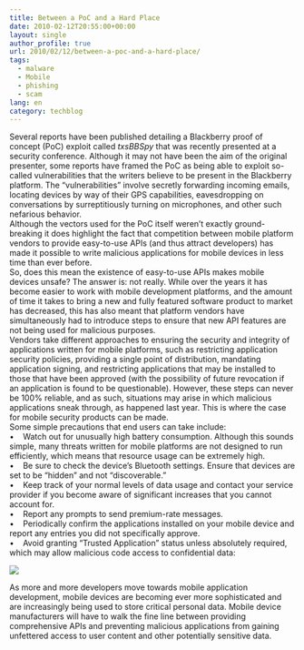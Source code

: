 ```yaml
---
title: Between a PoC and a Hard Place
date: 2010-02-12T20:55:00+00:00
layout: single
author_profile: true
url: 2010/02/12/between-a-poc-and-a-hard-place/
tags:
  - malware
  - Mobile
  - phishing
  - scam
lang: en
category: techblog
---
```

Several reports have been published detailing a Blackberry proof of concept (PoC) exploit called _txsBBSpy_ that was recently presented at a security conference. Although it may not have been the aim of the original presenter, some reports have framed the PoC as being able to exploit so-called vulnerabilities that the writers believe to be present in the Blackberry platform. The “vulnerabilities” involve secretly forwarding incoming emails, locating devices by way of their GPS capabilities, eavesdropping on conversations by surreptitiously turning on microphones, and other such nefarious behavior.  
Although the vectors used for the PoC itself weren’t exactly ground-breaking it does highlight the fact that competition between mobile platform vendors to provide easy-to-use APIs (and thus attract developers) has made it possible to write malicious applications for mobile devices in less time than ever before.  
So, does this mean the existence of easy-to-use APIs makes mobile devices unsafe? The answer is: not really. While over the years it has become easier to work with mobile development platforms, and the amount of time it takes to bring a new and fully featured software product to market has decreased, this has also meant that platform vendors have simultaneously had to introduce steps to ensure that new API features are not being used for malicious purposes.  
Vendors take different approaches to ensuring the security and integrity of applications written for mobile platforms, such as restricting application security policies, providing a single point of distribution, mandating application signing, and restricting applications that may be installed to those that have been approved (with the possibility of future revocation if an application is found to be questionable). However, these steps can never be 100% reliable, and as such, situations may arise in which malicious applications sneak through, as happened last year. This is where the case for mobile security products can be made.  
Some simple precautions that end users can take include:  
•    Watch out for unusually high battery consumption. Although this sounds simple, many threats written for mobile platforms are not designed to run efficiently, which means that resource usage can be extremely high.  
•    Be sure to check the device’s Bluetooth settings. Ensure that devices are set to be “hidden” and not “discoverable.”  
•    Keep track of your normal levels of data usage and contact your service provider if you become aware of significant increases that you cannot account for.  
•    Report any prompts to send premium-rate messages.  
•    Periodically confirm the applications installed on your mobile device and report any entries you did not specifically approve.  
•    Avoid granting “Trusted Application” status unless absolutely required, which may allow malicious code access to confidential data:

<div>
  <a href="http://4.bp.blogspot.com/_vaUVXcmC3OI/S3W4ht8-30I/AAAAAAAAA54/5n4UhfiWIeQ/s1600-h/Screen+shot+2010-02-11+at+11.01.19+PM.png" imageanchor="1"><img border="0" src="http://4.bp.blogspot.com/_vaUVXcmC3OI/S3W4ht8-30I/AAAAAAAAA54/5n4UhfiWIeQ/s640/Screen+shot+2010-02-11+at+11.01.19+PM.png" /></a>
</div>

As more and more developers move towards mobile application development, mobile devices are becoming ever more sophisticated and are increasingly being used to store critical personal data. Mobile device manufacturers will have to walk the fine line between providing comprehensive APIs and preventing malicious applications from gaining unfettered access to user content and other potentially sensitive data.